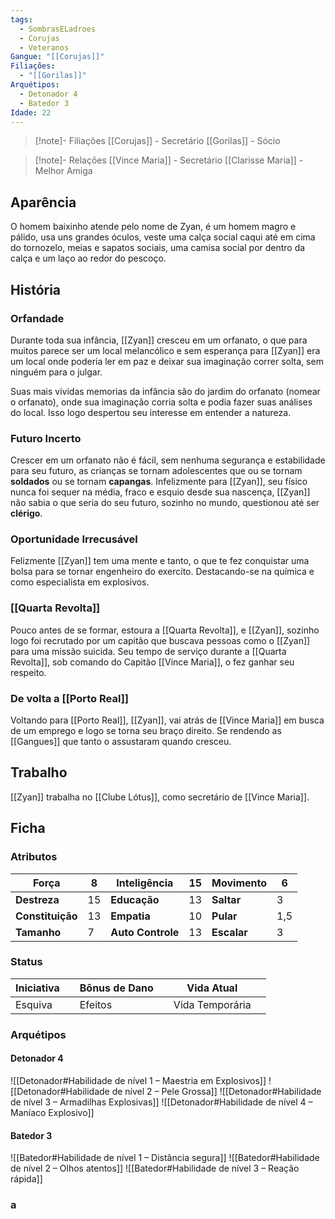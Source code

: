 ```yaml
---
tags:
  - SombrasELadroes
  - Corujas
  - Veteranos
Gangue: "[[Corujas]]"
Filiações:
  - "[[Gorilas]]"
Arquétipos:
  - Detonador 4
  - Batedor 3
Idade: 22
---
```

> [!note]- Filiações
> [[Corujas]] - Secretário
> [[Gorilas]] - Sócio

>[!note]- Relações
>[[Vince Maria]] - Secretário
>[[Clarisse Maria]] - Melhor Amiga

## Aparência
O homem baixinho atende pelo nome de Zyan, é um homem magro e pálido, usa uns grandes óculos, veste uma calça social caqui até em cima do tornozelo, meias e sapatos sociais, uma camisa social por dentro da calça e um laço ao redor do pescoço.

## História
### Orfandade
Durante toda sua infância, [[Zyan]] cresceu em um orfanato, o que para muitos parece ser um local melancólico e sem esperança para [[Zyan]] era um local onde poderia ler em paz e deixar sua imaginação correr solta, sem ninguém para o julgar. 

Suas mais vividas memorias da infância são do jardim do orfanato (nomear o orfanato), onde sua imaginação corria solta e podia fazer suas análises do local. Isso logo despertou seu interesse em entender a natureza.

### Futuro Incerto
Crescer em um orfanato não é fácil, sem nenhuma segurança e estabilidade para seu futuro, as crianças se tornam adolescentes que ou se tornam **soldados** ou se tornam **capangas**. Infelizmente para [[Zyan]], seu físico nunca foi sequer na média, fraco e esquio desde sua nascença, [[Zyan]] não sabia o que seria do seu futuro, sozinho no mundo, questionou até ser **clérigo**.

### Oportunidade Irrecusável
Felizmente [[Zyan]] tem uma mente e tanto, o que te fez conquistar uma bolsa para se tornar engenheiro do exercito. Destacando-se na química e como especialista em explosivos.

### [[Quarta Revolta]]
Pouco antes de se formar, estoura a [[Quarta Revolta]], e [[Zyan]], sozinho logo foi recrutado por um capitão que buscava pessoas como o [[Zyan]] para uma missão suicida. Seu tempo de serviço durante a [[Quarta Revolta]], sob comando do Capitão [[Vince Maria]], o fez ganhar seu respeito.

### De volta a [[Porto Real]]
Voltando para [[Porto Real]], [[Zyan]], vai atrás de [[Vince Maria]] em busca de um emprego e logo se torna seu braço direito. Se rendendo as [[Gangues]] que tanto o assustaram quando cresceu.

## Trabalho
[[Zyan]] trabalha no [[Clube Lótus]], como secretário de [[Vince Maria]].

## Ficha
### Atributos

| **Força**        | 8   | Inteligência      | 15  | Movimento   | 6   |
| ---------------- | --- | ----------------- | --- | ----------- | --- |
| **Destreza**     | 15  | **Educação**      | 13  | **Saltar**  | 3   |
| **Constituição** | 13  | **Empatia**       | 10  | **Pular**   | 1,5 |
| **Tamanho**      | 7   | **Auto Controle** | 13  | **Escalar** | 3   |
### Status

| Iniciativa |     | Bônus de Dano |     | Vida Atual      |     |
| ---------- | --- | ------------- | --- | --------------- | --- |
| Esquiva    |     | Efeitos       |     | Vida Temporária |     |

### Arquétipos

#### Detonador 4
![[Detonador#Habilidade de nível 1 – Maestria em Explosivos]]
![[Detonador#Habilidade de nível 2 – Pele Grossa]]
![[Detonador#Habilidade de nível 3 – Armadilhas Explosivas]]
![[Detonador#Habilidade de nível 4 – Maníaco Explosivo]]

#### Batedor 3
![[Batedor#Habilidade de nível 1 – Distância segura]]
![[Batedor#Habilidade de nível 2 – Olhos atentos]]
![[Batedor#Habilidade de nível 3 – Reação rápida]]

### a